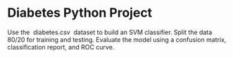 # Diabetes Python Project
Use the  diabetes.csv  dataset to build an SVM classifier. Split the data 80/20 for training and testing. Evaluate the model using a confusion matrix, classification report, and ROC curve.
